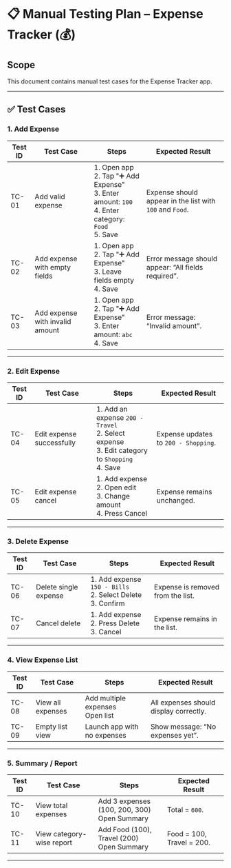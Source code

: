 #   📋 Manual Testing Plan – Expense Tracker (💰)

## Scope
This document contains manual test cases for the Expense Tracker app.

---

## ✅ Test Cases

### 1. Add Expense
| Test ID | Test Case | Steps | Expected Result |
|---------|-----------|-------|-----------------|
| TC-01 | Add valid expense | 1. Open app<br>2. Tap "➕ Add Expense"<br>3. Enter amount: `100`<br>4. Enter category: `Food`<br>5. Save | Expense should appear in the list with `100` and `Food`. |
| TC-02 | Add expense with empty fields | 1. Open app<br>2. Tap "➕ Add Expense"<br>3. Leave fields empty<br>4. Save | Error message should appear: “All fields required”. |
| TC-03 | Add expense with invalid amount | 1. Open app<br>2. Tap "➕ Add Expense"<br>3. Enter amount: `abc`<br>4. Save | Error message: “Invalid amount”. |

---

### 2. Edit Expense
| Test ID | Test Case | Steps | Expected Result |
|---------|-----------|-------|-----------------|
| TC-04 | Edit expense successfully | 1. Add an expense `200 - Travel`<br>2. Select expense<br>3. Edit category to `Shopping`<br>4. Save | Expense updates to `200 - Shopping`. |
| TC-05 | Edit expense cancel | 1. Add expense<br>2. Open edit<br>3. Change amount<br>4. Press Cancel | Expense remains unchanged. |

---

### 3. Delete Expense
| Test ID | Test Case | Steps | Expected Result |
|---------|-----------|-------|-----------------|
| TC-06 | Delete single expense | 1. Add expense `150 - Bills`<br>2. Select Delete<br>3. Confirm | Expense is removed from the list. |
| TC-07 | Cancel delete | 1. Add expense<br>2. Press Delete<br>3. Cancel | Expense remains in the list. |

---

### 4. View Expense List
| Test ID | Test Case | Steps | Expected Result |
|---------|-----------|-------|-----------------|
| TC-08 | View all expenses | Add multiple expenses<br>Open list | All expenses should display correctly. |
| TC-09 | Empty list view | Launch app with no expenses | Show message: “No expenses yet”. |

---

### 5. Summary / Report
| Test ID | Test Case | Steps | Expected Result |
|---------|-----------|-------|-----------------|
| TC-10 | View total expenses | Add 3 expenses (100, 200, 300)<br>Open Summary | Total = `600`. |
| TC-11 | View category-wise report | Add Food (100), Travel (200)<br>Open Summary | Food = 100, Travel = 200. |

---
                                                                        
